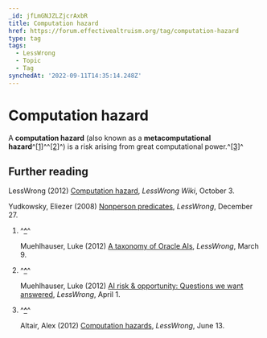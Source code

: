 ```yaml
---
_id: jfLmGNJZLZjcrAxbR
title: Computation hazard
href: https://forum.effectivealtruism.org/tag/computation-hazard
type: tag
tags:
  - LessWrong
  - Topic
  - Tag
synchedAt: '2022-09-11T14:35:14.248Z'
---
```

# Computation hazard

A **computation hazard** (also known as a **metacomputational hazard**^[\[1\]](#fnwz4k60pviyl)^^[\[2\]](#fn0kmu0i3kxrfl)^) is a risk arising from great computational power.^[\[3\]](#fnuhjk5pnx0vn)^

Further reading
---------------

LessWrong (2012) [Computation hazard](https://www.lesswrong.com/tag/computation-hazard), *LessWrong Wiki*, October 3.

Yudkowsky, Eliezer (2008) [Nonperson predicates](https://www.lesswrong.com/posts/wqDRRx9RqwKLzWt7R/nonperson-predicates), *LessWrong*, December 27.

1.  ^**[^](#fnrefwz4k60pviyl)**^
    
    Muehlhauser, Luke (2012) [A taxonomy of Oracle AIs](https://www.lesswrong.com/posts/XddMs9kSGtm6L8522/a-taxonomy-of-oracle-ais), *LessWrong*, March 9.
    
2.  ^**[^](#fnref0kmu0i3kxrfl)**^
    
    Muehlhauser, Luke (2012) [AI risk & opportunity: Questions we want answered](https://www.lesswrong.com/posts/3w7XHLf8AYRvtoN8b/ai-risk-and-opportunity-questions-we-want-answered), *LessWrong*, April 1.
    
3.  ^**[^](#fnrefuhjk5pnx0vn)**^
    
    Altair, Alex (2012) [Computation hazards](https://www.lesswrong.com/posts/JLHipmPf55x6cuvsN/computation-hazards), *LessWrong*, June 13.
